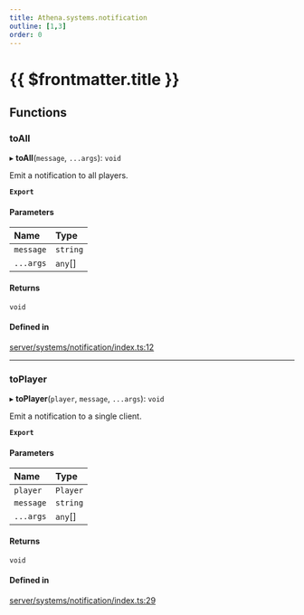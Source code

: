 ```yaml
---
title: Athena.systems.notification
outline: [1,3]
order: 0
---
```


# {{ $frontmatter.title }}


## Functions

### toAll

▸ **toAll**(`message`, `...args`): `void`

Emit a notification to all players.

**`Export`**

#### Parameters

| Name | Type |
| :------ | :------ |
| `message` | `string` |
| `...args` | `any`[] |

#### Returns

`void`

#### Defined in

[server/systems/notification/index.ts:12](https://github.com/Stuyk/altv-athena/blob/552012ca4/src/core/server/systems/notification/index.ts#L12)

___

### toPlayer

▸ **toPlayer**(`player`, `message`, `...args`): `void`

Emit a notification to a single client.

**`Export`**

#### Parameters

| Name | Type |
| :------ | :------ |
| `player` | `Player` |
| `message` | `string` |
| `...args` | `any`[] |

#### Returns

`void`

#### Defined in

[server/systems/notification/index.ts:29](https://github.com/Stuyk/altv-athena/blob/552012ca4/src/core/server/systems/notification/index.ts#L29)
